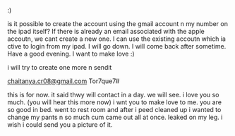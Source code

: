 :)

is it possible to create the account using the gmail account n my number on the ipad itself?
If there is already an email associated with the apple accoutn, we cant create a new one. I can use the existing accoutn which ia ctive to login from my ipad.
I will go down. I will come back after sometime. Have a good evening.
I want to make love :)


i will try to create one more n sendit 

chaitanya.cr08@gmail.com
Tor7que7#

this is for now. 
it said thwy will contact in a day. we will see.
i love you so much. (you will hear this more now) 
i wnt you to make love to me. you are so good in bed. 
went to rest room and after i peed cleaned up i wanted to change my pants n so much cum came out all at once. leaked on my leg. i wish i could send you a picture of it. 
